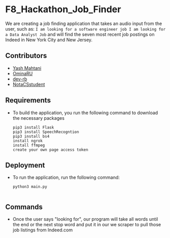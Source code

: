 # F8_Hackathon_Job_Finder

We are creating a job finding application that takes an audio input from the user, such as:
    ```
    I am looking for a software engineer job
    I am looking for a Data Analyst Job
    ```
and will find the seven most recent job postings on Indeed in New York City and New Jersey.

## Contributors

- [Yash Mahtani](https://github.com/gasperjw1)
- [OminaRU](https://github.com/OminaRU)
- [dev-rb](https://github.com/dev-rb)
- [NotaCSstudent](https://github.com/NotaCSstudent)

## Requirements

- To build the application, you run the following command to download the necessary packages 
    ```
    pip3 install Flask 
    pip3 install SpeechRecogntion
    pip3 install bs4
    install ngrok
    install ffmpeg
    create your own page access token 
    
    ```
    
## Deployment

- To run the application, run the following command:
    ```
    python3 main.py
    
    
    ```
    
## Commands
- Once the user says "looking for", our program will take all words until the end or the next stop word 
    and put it in our we scraper to pull those job listings from Indeed.com
